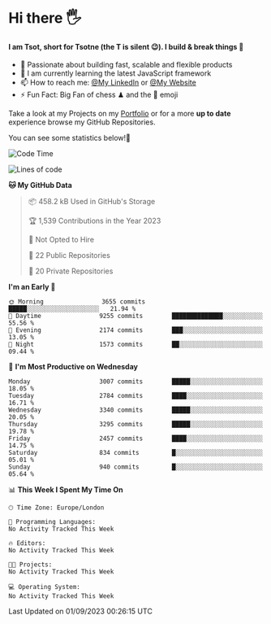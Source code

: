 # Hi there :raised_hand_with_fingers_splayed:
#### I am Tsot, short for Tsotne (the T is silent :wink:). I build & break things :space_invader:
- :telescope: Passionate about building fast, scalable and flexible products
- :seedling: I am currently learning the latest JavaScript framework 
- :mailbox: How to reach me: [@My LinkedIn](https://www.linkedin.com/in/tsotne-gvadzabia/) or [@My Website](https://tsotne.co.uk/contact)
- :zap: Fun Fact: Big Fan of chess ♟ and the 👾 emoji

Take a look at my Projects on my [Portfolio](https://tsotne.co.uk/) or for a more **up to date** experience browse my GitHub Repositories.

You can see some statistics below!:space_invader:
<!--START_SECTION:waka-->
![Code Time](http://img.shields.io/badge/Code%20Time-761%20hrs%202%20mins-blue)

![Lines of code](https://img.shields.io/badge/From%20Hello%20World%20I%27ve%20Written-7.3%20million%20lines%20of%20code-blue)

**🐱 My GitHub Data** 

> 📦 458.2 kB Used in GitHub's Storage 
 > 
> 🏆 1,539 Contributions in the Year 2023
 > 
> 🚫 Not Opted to Hire
 > 
> 📜 22 Public Repositories 
 > 
> 🔑 20 Private Repositories 
 > 
**I'm an Early 🐤** 

```text
🌞 Morning                3655 commits        █████░░░░░░░░░░░░░░░░░░░░   21.94 % 
🌆 Daytime                9255 commits        ██████████████░░░░░░░░░░░   55.56 % 
🌃 Evening                2174 commits        ███░░░░░░░░░░░░░░░░░░░░░░   13.05 % 
🌙 Night                  1573 commits        ██░░░░░░░░░░░░░░░░░░░░░░░   09.44 % 
```
📅 **I'm Most Productive on Wednesday** 

```text
Monday                   3007 commits        █████░░░░░░░░░░░░░░░░░░░░   18.05 % 
Tuesday                  2784 commits        ████░░░░░░░░░░░░░░░░░░░░░   16.71 % 
Wednesday                3340 commits        █████░░░░░░░░░░░░░░░░░░░░   20.05 % 
Thursday                 3295 commits        █████░░░░░░░░░░░░░░░░░░░░   19.78 % 
Friday                   2457 commits        ████░░░░░░░░░░░░░░░░░░░░░   14.75 % 
Saturday                 834 commits         █░░░░░░░░░░░░░░░░░░░░░░░░   05.01 % 
Sunday                   940 commits         █░░░░░░░░░░░░░░░░░░░░░░░░   05.64 % 
```


📊 **This Week I Spent My Time On** 

```text
🕑︎ Time Zone: Europe/London

💬 Programming Languages: 
No Activity Tracked This Week

🔥 Editors: 
No Activity Tracked This Week

🐱‍💻 Projects: 
No Activity Tracked This Week

💻 Operating System: 
No Activity Tracked This Week
```


 Last Updated on 01/09/2023 00:26:15 UTC
<!--END_SECTION:waka-->

